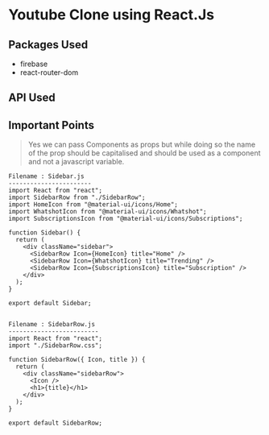 # Youtube Clone using React.Js

## Packages Used

- firebase
- react-router-dom

## API Used

## **Important Points**

> Yes we can pass Components as props but while doing so the name of the prop should be capitalised and should be used as a component and not a javascript variable.

```
Filename : Sidebar.js
-----------------------
import React from "react";
import SidebarRow from "./SidebarRow";
import HomeIcon from "@material-ui/icons/Home";
import WhatshotIcon from "@material-ui/icons/Whatshot";
import SubscriptionsIcon from "@material-ui/icons/Subscriptions";

function Sidebar() {
  return (
    <div className="sidebar">
      <SidebarRow Icon={HomeIcon} title="Home" />
      <SidebarRow Icon={WhatshotIcon} title="Trending" />
      <SidebarRow Icon={SubscriptionsIcon} title="Subscription" />
    </div>
  );
}

export default Sidebar;
```

```

Filename : SidebarRow.js
-------------------------
import React from "react";
import "./SidebarRow.css";

function SidebarRow({ Icon, title }) {
  return (
    <div className="sidebarRow">
      <Icon />
      <h1>{title}</h1>
    </div>
  );
}

export default SidebarRow;

```
